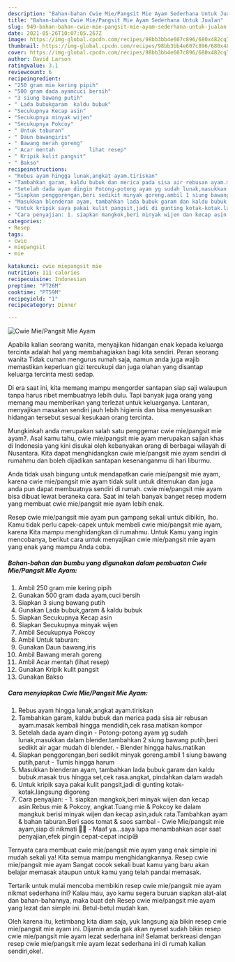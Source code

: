 ```yaml
---
description: "Bahan-bahan Cwie Mie/Pangsit Mie Ayam Sederhana Untuk Jualan"
title: "Bahan-bahan Cwie Mie/Pangsit Mie Ayam Sederhana Untuk Jualan"
slug: 949-bahan-bahan-cwie-mie-pangsit-mie-ayam-sederhana-untuk-jualan
date: 2021-05-26T10:07:05.267Z
image: https://img-global.cpcdn.com/recipes/98bb3bb4e607c896/680x482cq70/cwie-miepangsit-mie-ayam-foto-resep-utama.jpg
thumbnail: https://img-global.cpcdn.com/recipes/98bb3bb4e607c896/680x482cq70/cwie-miepangsit-mie-ayam-foto-resep-utama.jpg
cover: https://img-global.cpcdn.com/recipes/98bb3bb4e607c896/680x482cq70/cwie-miepangsit-mie-ayam-foto-resep-utama.jpg
author: David Larson
ratingvalue: 3.1
reviewcount: 6
recipeingredient:
- "250 gram mie kering pipih"
- "500 gram dada ayamcuci bersih"
- "3 siung bawang putih"
- " Lada bubukgaram  kaldu bubuk"
- "Secukupnya Kecap asin"
- "Secukupnya minyak wijen"
- "Secukupnya Pokcoy"
- " Untuk taburan"
- " Daun bawangiris"
- " Bawang merah goreng"
- " Acar mentah           lihat resep"
- " Kripik kulit pangsit"
- " Bakso"
recipeinstructions:
- "Rebus ayam hingga lunak,angkat ayam.tiriskan"
- "Tambahkan garam, kaldu bubuk dan merica pada sisa air rebusan ayam.masak kembali hingga mendidih,cek rasa.matikan kompor"
- "Setelah dada ayam dingin Potong-potong ayam yg sudah lunak,masukkan dalam blender.tambahkan 2 siung bawang putih,beri sedikit air agar mudah di blender. Blender hingga halus.matikan"
- "Siapkan penggorengan,beri sedikit minyak goreng.ambil 1 siung bawang putih,parut Tumis hingga harum"
- "Masukkan blenderan ayam, tambahkan lada bubuk garam dan kaldu bubuk.masak trus hingga set,cek rasa.angkat, pindahkan dalam wadah"
- "Untuk kripik saya pakai kulit pangsit,jadi di gunting kotak-kotak.langsung digoreng"
- "Cara penyajian: 1. siapkan mangkok,beri minyak wijen dan kecap asin.Rebus mie &amp; Pokcoy, angkat.Tuang mie &amp; Pokcoy ke dalam mangkuk berisi minyak wijen dan kecap asin,aduk rata.Tambahkan ayam &amp; bahan taburan.Beri saos tomat &amp; saos sambal Cwie Mie/pangsit mie ayam,siap di nikmati 🥰🥰 Maaf ya...saya lupa menambahkan acar saat penyajian,efek pingin cepat-cepat incip😆"
categories:
- Resep
tags:
- cwie
- miepangsit
- mie

katakunci: cwie miepangsit mie 
nutrition: 111 calories
recipecuisine: Indonesian
preptime: "PT26M"
cooktime: "PT59M"
recipeyield: "1"
recipecategory: Dinner

---
```



![Cwie Mie/Pangsit Mie Ayam](https://img-global.cpcdn.com/recipes/98bb3bb4e607c896/680x482cq70/cwie-miepangsit-mie-ayam-foto-resep-utama.jpg)

Apabila kalian seorang wanita, menyajikan hidangan enak kepada keluarga tercinta adalah hal yang membahagiakan bagi kita sendiri. Peran seorang  wanita Tidak cuman mengurus rumah saja, namun anda juga wajib memastikan keperluan gizi tercukupi dan juga olahan yang disantap keluarga tercinta mesti sedap.

Di era  saat ini, kita memang mampu mengorder santapan siap saji walaupun tanpa harus ribet membuatnya lebih dulu. Tapi banyak juga orang yang memang mau memberikan yang terlezat untuk keluarganya. Lantaran, menyajikan masakan sendiri jauh lebih higienis dan bisa menyesuaikan hidangan tersebut sesuai kesukaan orang tercinta. 



Mungkinkah anda merupakan salah satu penggemar cwie mie/pangsit mie ayam?. Asal kamu tahu, cwie mie/pangsit mie ayam merupakan sajian khas di Indonesia yang kini disukai oleh kebanyakan orang di berbagai wilayah di Nusantara. Kita dapat menghidangkan cwie mie/pangsit mie ayam sendiri di rumahmu dan boleh dijadikan santapan kesenanganmu di hari liburmu.

Anda tidak usah bingung untuk mendapatkan cwie mie/pangsit mie ayam, karena cwie mie/pangsit mie ayam tidak sulit untuk ditemukan dan juga anda pun dapat membuatnya sendiri di rumah. cwie mie/pangsit mie ayam bisa dibuat lewat beraneka cara. Saat ini telah banyak banget resep modern yang membuat cwie mie/pangsit mie ayam lebih enak.

Resep cwie mie/pangsit mie ayam pun gampang sekali untuk dibikin, lho. Kamu tidak perlu capek-capek untuk membeli cwie mie/pangsit mie ayam, karena Kita mampu menghidangkan di rumahmu. Untuk Kamu yang ingin mencobanya, berikut cara untuk menyajikan cwie mie/pangsit mie ayam yang enak yang mampu Anda coba.

<!--inarticleads1-->

##### Bahan-bahan dan bumbu yang digunakan dalam pembuatan Cwie Mie/Pangsit Mie Ayam:

1. Ambil 250 gram mie kering pipih
1. Gunakan 500 gram dada ayam,cuci bersih
1. Siapkan 3 siung bawang putih
1. Gunakan  Lada bubuk,garam &amp; kaldu bubuk
1. Siapkan Secukupnya Kecap asin
1. Siapkan Secukupnya minyak wijen
1. Ambil Secukupnya Pokcoy
1. Ambil  Untuk taburan:
1. Gunakan  Daun bawang,iris
1. Ambil  Bawang merah goreng
1. Ambil  Acar mentah           (lihat resep)
1. Gunakan  Kripik kulit pangsit
1. Gunakan  Bakso




<!--inarticleads2-->

##### Cara menyiapkan Cwie Mie/Pangsit Mie Ayam:

1. Rebus ayam hingga lunak,angkat ayam.tiriskan
1. Tambahkan garam, kaldu bubuk dan merica pada sisa air rebusan ayam.masak kembali hingga mendidih,cek rasa.matikan kompor
1. Setelah dada ayam dingin - Potong-potong ayam yg sudah lunak,masukkan dalam blender.tambahkan 2 siung bawang putih,beri sedikit air agar mudah di blender. - Blender hingga halus.matikan
1. Siapkan penggorengan,beri sedikit minyak goreng.ambil 1 siung bawang putih,parut - Tumis hingga harum
1. Masukkan blenderan ayam, tambahkan lada bubuk garam dan kaldu bubuk.masak trus hingga set,cek rasa.angkat, pindahkan dalam wadah
1. Untuk kripik saya pakai kulit pangsit,jadi di gunting kotak-kotak.langsung digoreng
1. Cara penyajian: - 1. siapkan mangkok,beri minyak wijen dan kecap asin.Rebus mie &amp; Pokcoy, angkat.Tuang mie &amp; Pokcoy ke dalam mangkuk berisi minyak wijen dan kecap asin,aduk rata.Tambahkan ayam &amp; bahan taburan.Beri saos tomat &amp; saos sambal - Cwie Mie/pangsit mie ayam,siap di nikmati 🥰🥰 - Maaf ya...saya lupa menambahkan acar saat penyajian,efek pingin cepat-cepat incip😆




Ternyata cara membuat cwie mie/pangsit mie ayam yang enak simple ini mudah sekali ya! Kita semua mampu menghidangkannya. Resep cwie mie/pangsit mie ayam Sangat cocok sekali buat kamu yang baru akan belajar memasak ataupun untuk kamu yang telah pandai memasak.

Tertarik untuk mulai mencoba membikin resep cwie mie/pangsit mie ayam nikmat sederhana ini? Kalau mau, ayo kamu segera buruan siapkan alat-alat dan bahan-bahannya, maka buat deh Resep cwie mie/pangsit mie ayam yang lezat dan simple ini. Betul-betul mudah kan. 

Oleh karena itu, ketimbang kita diam saja, yuk langsung aja bikin resep cwie mie/pangsit mie ayam ini. Dijamin anda gak akan nyesel sudah bikin resep cwie mie/pangsit mie ayam lezat sederhana ini! Selamat berkreasi dengan resep cwie mie/pangsit mie ayam lezat sederhana ini di rumah kalian sendiri,oke!.

